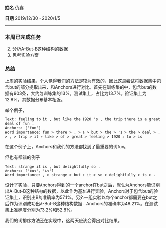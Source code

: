 **姓名** 仇鑫

**日期** 2019/12/30 - 2020/1/5

------

### 本周已完成任务

2. 分析A-But-B这种结构的数据
3. 思考实验方案

### 总结

上周的实验结果，个人觉得我们的方法是较为有效的，因此这周尝试将数据集中包含but的部分提取出来，和Anchors进行对比。首先在训练集的中，包含but的数据有903条，大约为训练集的13%。测试集上，占比为13.7%，验证集上为12.8%。其数据分布基本相近。

举个例子，

```
Text: feeling to it , but like the 1920 's , the trip there is a great deal of fun .
Anchors: ['fun']
Word importance: fun > there > , > a > but > the > 's > the > deal > . > , > trip > it > like > of > great > feeling > 1920 > to > is
```

在这个例子上，Anchors和我们的方法都找到了最重要的词fun。

但也有都错的例子

```
Text: strange it is , but delightfully so .
Anchors: ['but', 'it']
Word importance: , > strange > but > it > so > delightfully > is > .
```



设计了实验，只要Anchors得到的一个anchor在but之后，就认为Anchors能识别出A-But-B这种结构的数据，以此作为基准进行实验，Anchors对于包含but的验证集上，识别出B的准确率为57.1%。另外一组实验以每个anchor都需要在but之后作为识别成功出A-But-B这种结构数据，Anchors的准确率为48.21%。在测试集上准确度分别为73.2%和52.8%。

我们的词排序方法还在实现中，这两天应该会得出对比结果。